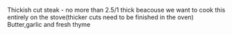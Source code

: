  Thickish cut steak - no more than 2.5/1 thick beacouse we want to cook this entirely on the stove(thicker cuts need to be finished in the oven)
Butter,garlic and fresh thyme